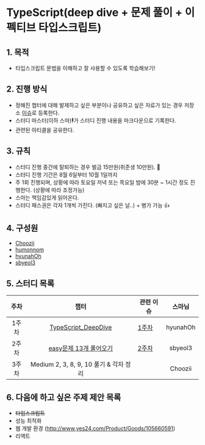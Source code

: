 # TypeScript(deep dive + 문제 풀이 + 이펙티브 타입스크립트)

## 1. 목적
- 타입스크립트 문법을 이해하고 잘 사용할 수 있도록 학습해보기!

## 2. 진행 방식
- 정해진 챕터에 대해 발제하고 싶은 부분이나 공유하고 싶은 자료가 있는 경우 저장소 [이슈](https://github.com/Choozii/fe-study/issues)로 등록한다.
- 스터디 마스터(이하 스마)🕴가 스터디 진행 내용을 마크다운으로 기록한다.
- 관련된 아티클을 공유한다.

## 3. 규칙
- 스터디 진행 중간에 탈퇴하는 경우 벌금 15만원(취준생 10만원). 💸
- 스터디 진행 기간은 8월 6일부터 10월 1일까지
- 주 1회 진행되며, 상황에 따라 토요일 저녁 또는 목요일 밤에 30분 ~ 1시간 정도 진행한다. (상황에 따라 조정가능)
- 스마는 책임감있게 읽어온다.
- 스터디 패스권은 각자 1개씩 가진다. (빠지고 싶은 날..) + 병가 가능 👍

## 4. 구성원
 - [Choozii](https://github.com/Choozii)
 - [humonnom](https://github.com/humonnom)
 - [hyunahOh](https://github.com/hyunahOh)
 - [sbyeol3](https://github.com/sbyeol3)

## 5. 스터디 목록

주차 | 챕터 | 관련 이슈 | 스마님
:---: | :---: | --- | :---:
1주차 | [TypeScript_DeepDive](https://basarat.gitbook.io/typescript/type-system) | [1주차](https://github.com/holdanddeepdive/typescript-study/issues/1) | hyunahOh
2주차 | [easy문제 13개 풀어오기](https://github.com/type-challenges/type-challenges) | [2주차](https://github.com/holdanddeepdive/typescript-study/issues?q=is%3Aissue+is%3Aopen+2%EC%A3%BC%EC%B0%A8) | sbyeol3
3주차 | Medium 2, 3, 8, 9, 10 풀기 & 각자 정리 | | Choozii


## 6. 다음에 하고 싶은 주제 제안 목록
- ~~타입스크립트~~
- 성능 최적화
- 웹 개발 환경 (http://www.yes24.com/Product/Goods/105660591)
- 리액트

